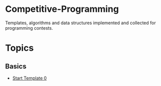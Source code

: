 # Competitive-Programming
Templates, algorithms and data structures implemented and collected for programming contests.

# Topics

## Basics
- [Start Template 0](Basics/Start_Template_0.cpp)

